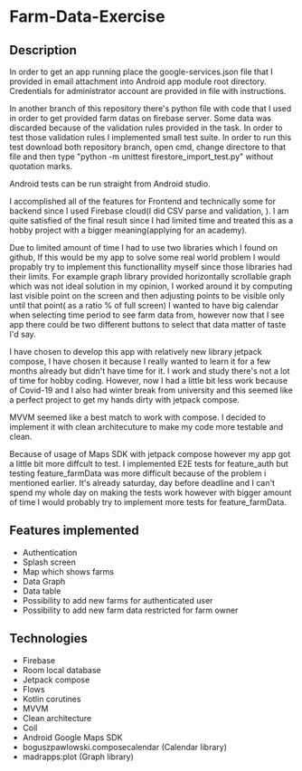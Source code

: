 # Farm-Data-Exercise

## Description

In order to get an app running place the google-services.json file that I provided in email attachment into  Android app module root directory.
Credentials for administrator account are provided in file with instructions.

In another branch of this repository there's python file with code that I used in order to get provided farm datas on firebase server.
Some data was discarded because of the validation rules provided in the task. In order to test those validation rules I implemented small test suite.
In order to run this test download both repository branch, open cmd, change directore to that file and then type "python -m unittest firestore_import_test.py" without quotation marks.

Android tests can be run straight from Android studio.


I accomplished all of the features for Frontend and technically some for backend since I used Firebase cloud(I did CSV parse and validation, ).
I am quite satisfied of the final result since I had limited time and treated this as a hobby project with a bigger meaning(applying for an academy).

Due to limited amount of time I had to use two libraries which I found on github, 
If this would be my app to solve some real world problem I would propably try to implement this functionallity myself 
since those libraries had their limits. For example graph library provided horizontally scrollable graph which was not ideal solution in my opinion,
I worked around it by computing last visible point on the screen and then adjusting points to be visible only until that point( as a ratio % of full screen)
I wanted to have big calendar when selecting time period to see farm data from, however now that I see app there could be two different buttons to select that data
matter of taste I'd say.

I have chosen to develop this app with relatively new library jetpack compose,
I have chosen it because I really wanted to learn it for a few months already but didn't have time for it.
I work and study there's not a lot of time for hobby coding. However, now I had a little bit less work because of Covid-19 and I also had winter break from university
and this seemed like a perfect project to get my hands dirty with jetpack compose. 

MVVM seemed like a best match to work with compose. I decided to implement it with clean architecuture to make my code more testable and clean. 

Because of usage of Maps SDK with jetpack compose however my app got a little bit more diffcult to test. I implemented E2E tests for feature_auth but testing 
feature_farmData was more difficult because of the problem i mentioned earlier. It's already saturday, day before deadline and I can't spend my whole day on making the tests work
however with bigger amount of time I would probably try to implement more tests for feature_farmData. 
 


## Features implemented
- Authentication
- Splash screen
- Map which shows farms
- Data Graph
- Data table
- Possibility to add new farms for authenticated user
- Possibility to add new farm data restricted for farm owner

## Technologies
- Firebase
- Room local database
- Jetpack compose
- Flows
- Kotlin corutines
- MVVM
- Clean architecture
- Coil
- Android Google Maps SDK
- boguszpawlowski.composecalendar (Calendar library)
- madrapps:plot (Graph library)
